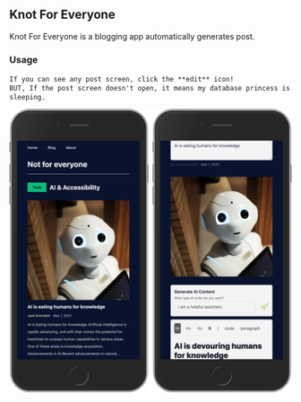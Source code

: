 ## Knot For Everyone

Knot For Everyone is a blogging app automatically generates post. 

### Usage

```
If you can see any post screen, click the **edit** icon!
BUT, If the post screen doesn't open, it means my database princess is sleeping.
```

<img align="center" src="./server.png" width="700px" />

